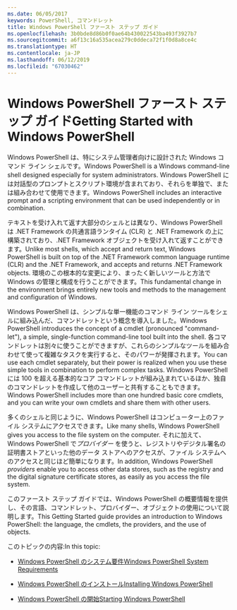 ```yaml
---
ms.date: 06/05/2017
keywords: PowerShell, コマンドレット
title: Windows PowerShell ファースト ステップ ガイド
ms.openlocfilehash: 3b0bde8d86b0f0ae64b430022543ba493f3927b7
ms.sourcegitcommit: a6f13c16a535acea279c0ddeca72f1f0d8a8ce4c
ms.translationtype: HT
ms.contentlocale: ja-JP
ms.lasthandoff: 06/12/2019
ms.locfileid: "67030462"
---
```

# <a name="getting-started-with-windows-powershell"></a><span data-ttu-id="c2046-103">Windows PowerShell ファースト ステップ ガイド</span><span class="sxs-lookup"><span data-stu-id="c2046-103">Getting Started with Windows PowerShell</span></span>
<span data-ttu-id="c2046-104">Windows PowerShell は、特にシステム管理者向けに設計された Windows コマンド ライン シェルです。</span><span class="sxs-lookup"><span data-stu-id="c2046-104">Windows PowerShell is a Windows command-line shell designed especially for system administrators.</span></span> <span data-ttu-id="c2046-105">Windows PowerShell には対話型のプロンプトとスクリプト環境が含まれており、それらを単独で、または組み合わせて使用できます。</span><span class="sxs-lookup"><span data-stu-id="c2046-105">Windows PowerShell includes an interactive prompt and a scripting environment that can be used independently or in combination.</span></span>

<span data-ttu-id="c2046-106">テキストを受け入れて返す大部分のシェルとは異なり、Windows PowerShell は .NET Framework の共通言語ランタイム (CLR) と .NET Framework の上に構築されており、.NET Framework オブジェクトを受け入れて返すことができます。</span><span class="sxs-lookup"><span data-stu-id="c2046-106">Unlike most shells, which accept and return text, Windows PowerShell is built on top of the .NET Framework common language runtime (CLR) and the .NET Framework, and accepts and returns .NET Framework objects.</span></span> <span data-ttu-id="c2046-107">環境のこの根本的な変更により、まったく新しいツールと方法で Windows の管理と構成を行うことができます。</span><span class="sxs-lookup"><span data-stu-id="c2046-107">This fundamental change in the environment brings entirely new tools and methods to the management and configuration of Windows.</span></span>

<span data-ttu-id="c2046-108">Windows PowerShell は、シンプルな単一機能のコマンド ライン ツールをシェルに組み込んだ、コマンドレットという概念を導入しました。</span><span class="sxs-lookup"><span data-stu-id="c2046-108">Windows PowerShell introduces the concept of a cmdlet (pronounced "command-let"), a simple, single-function command-line tool built into the shell.</span></span> <span data-ttu-id="c2046-109">各コマンドレットは別々に使うことができますが、これらのシンプルなツールを組み合わせて使って複雑なタスクを実行すると、そのパワーが発揮されます。</span><span class="sxs-lookup"><span data-stu-id="c2046-109">You can use each cmdlet separately, but their power is realized when you use these simple tools in combination to perform complex tasks.</span></span> <span data-ttu-id="c2046-110">Windows PowerShell には 100 を超える基本的なコア コマンドレットが組み込まれているほか、独自のコマンドレットを作成して他のユーザーと共有することもできます。</span><span class="sxs-lookup"><span data-stu-id="c2046-110">Windows PowerShell includes more than one hundred basic core cmdlets, and you can write your own cmdlets and share them with other users.</span></span>

<span data-ttu-id="c2046-111">多くのシェルと同じように、Windows PowerShell はコンピューター上のファイル システムにアクセスできます。</span><span class="sxs-lookup"><span data-stu-id="c2046-111">Like many shells, Windows PowerShell gives you access to the file system on the computer.</span></span> <span data-ttu-id="c2046-112">それに加えて、Windows PowerShell で*プロバイダー* を使うと、レジストリやデジタル署名の証明書ストアといった他のデータ ストアへのアクセスが、ファイル システムへのアクセスと同じほど簡単になります。</span><span class="sxs-lookup"><span data-stu-id="c2046-112">In addition, Windows PowerShell *providers* enable you to access other data stores, such as the registry and the digital signature certificate stores, as easily as you access the file system.</span></span>

<span data-ttu-id="c2046-113">このファースト ステップ ガイドでは、Windows PowerShell の概要情報を提供し、その言語、コマンドレット、プロバイダー、オブジェクトの使用について説明します。</span><span class="sxs-lookup"><span data-stu-id="c2046-113">This Getting Started guide provides an introduction to Windows PowerShell: the language, the cmdlets, the providers, and the use of objects.</span></span>

<span data-ttu-id="c2046-114">このトピックの内容:</span><span class="sxs-lookup"><span data-stu-id="c2046-114">In this topic:</span></span>

- [<span data-ttu-id="c2046-115">Windows PowerShell のシステム要件</span><span class="sxs-lookup"><span data-stu-id="c2046-115">Windows PowerShell System Requirements</span></span>](../setup/Windows-PowerShell-System-Requirements.md)

- [<span data-ttu-id="c2046-116">Windows PowerShell のインストール</span><span class="sxs-lookup"><span data-stu-id="c2046-116">Installing Windows PowerShell</span></span>](../setup/Installing-Windows-PowerShell.md)

- [<span data-ttu-id="c2046-117">Windows PowerShell の開始</span><span class="sxs-lookup"><span data-stu-id="c2046-117">Starting Windows PowerShell</span></span>](../setup/Starting-Windows-PowerShell.md)
